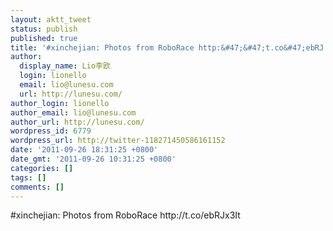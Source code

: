```yaml
---
layout: aktt_tweet
status: publish
published: true
title: '#xinchejian: Photos from RoboRace http:&#47;&#47;t.co&#47;ebRJ...'
author:
  display_name: Lio李欧
  login: lionello
  email: lio@lunesu.com
  url: http://lunesu.com/
author_login: lionello
author_email: lio@lunesu.com
author_url: http://lunesu.com/
wordpress_id: 6779
wordpress_url: http://twitter-118271450586161152
date: '2011-09-26 18:31:25 +0800'
date_gmt: '2011-09-26 10:31:25 +0800'
categories: []
tags: []
comments: []
---
```

<p>#xinchejian: Photos from RoboRace http:&#47;&#47;t.co&#47;ebRJx3It</p>
